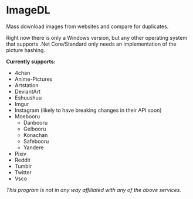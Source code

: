# ImageDL
Mass download images from websites and compare for duplicates.

Right now there is only a Windows version, but any other operating system that supports .Net Core/Standard only needs an implementation of the picture hashing.

**Currently supports:**
* 4chan
* Anime-Pictures
* Artstation
* DeviantArt
* Eshuushuu
* Imgur
* Instagram (likely to have breaking changes in their API soon)
* Moebooru
  * Danbooru
  * Gelbooru
  * Konachan
  * Safebooru
  * Yandere
* Pixiv
* Reddit
* Tumblr
* Twitter
* Vsco

*This program is not in any way affiliated with any of the above services.*
